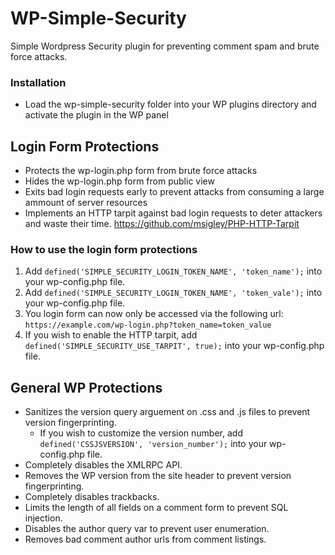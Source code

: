 # WP-Simple-Security
Simple Wordpress Security plugin for preventing comment spam and brute force attacks.

### Installation
* Load the wp-simple-security folder into your WP plugins directory and activate the plugin in the WP panel

## Login Form Protections
* Protects the wp-login.php form from brute force attacks
* Hides the wp-login.php form from public view
* Exits bad login requests early to prevent attacks from consuming a large ammount of server resources
* Implements an HTTP tarpit against bad login requests to deter attackers and waste their time.
https://github.com/msigley/PHP-HTTP-Tarpit

### How to use the login form protections
1. Add ```defined('SIMPLE_SECURITY_LOGIN_TOKEN_NAME', 'token_name');``` into your wp-config.php file.
2. Add ```defined('SIMPLE_SECURITY_LOGIN_TOKEN_NAME', 'token_vale');``` into your wp-config.php file.
3. You login form can now only be accessed via the following url:
```https://example.com/wp-login.php?token_name=token_value```
4. If you wish to enable the HTTP tarpit, add ```defined('SIMPLE_SECURITY_USE_TARPIT', true);``` into your wp-config.php file.

## General WP Protections
* Sanitizes the version query arguement on .css and .js files to prevent version fingerprinting.
  * If you wish to customize the version number,  add ```defined('CSSJSVERSION', 'version_number');``` into your wp-config.php file.
* Completely disables the XMLRPC API.
* Removes the WP version from the site header to prevent version fingerprinting.
* Completely disables trackbacks.
* Limits the length of all fields on a comment form to prevent SQL injection.
* Disables the author query var to prevent user enumeration.
* Removes bad comment author urls from comment listings.
